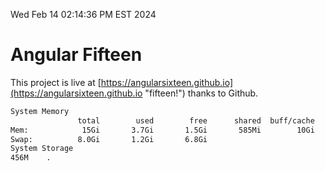 Wed Feb 14 02:14:36 PM EST 2024

# Angular Fifteen


This project is live at [https://angularsixteen.github.io](https://angularsixteen.github.io "fifteen!") thanks to Github.

```bash
System Memory
               total        used        free      shared  buff/cache   available
Mem:            15Gi       3.7Gi       1.5Gi       585Mi        10Gi        11Gi
Swap:          8.0Gi       1.2Gi       6.8Gi
System Storage
456M	.
```
```bash
